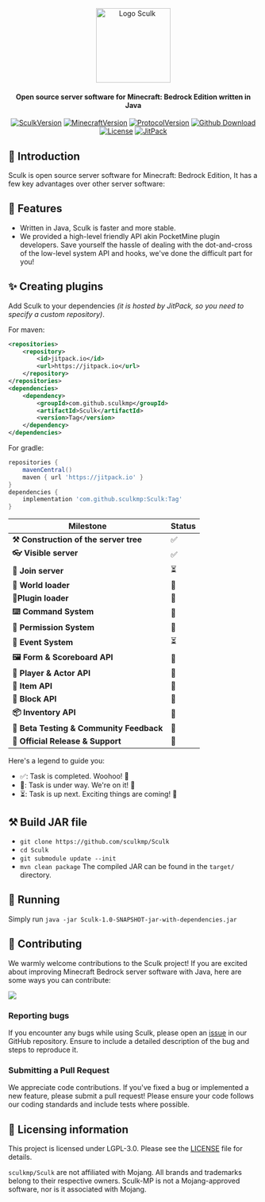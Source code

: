 <div align="center">
<img src="https://static.wikia.nocookie.net/minecraft_gamepedia/images/e/e2/Sculk_%28pre-release%29.png" width="150" height="150" alt="Logo Sculk">
<h4>Open source server software for Minecraft: Bedrock Edition written in Java</h4>

[![SculkVersion](https://img.shields.io/badge/version-soon-14191E.svg?cacheSeconds=2592000)]()
[![MinecraftVersion](https://img.shields.io/badge/minecraft-v1.21.21%20(Bedrock)-17272F)]()
[![ProtocolVersion](https://img.shields.io/badge/protocol-712-38D3DF)]()
[![Github Download](https://img.shields.io/github/downloads/sculkmp/Sculk/total?label=downloads%40total)]()
[![License](https://img.shields.io/badge/License-LGPL--3-yellow.svg)]()
[![JitPack](https://jitpack.io/v/sculkmp/Sculk.svg)]()

</div>

## 📖 Introduction
Sculk is open source server software for Minecraft: Bedrock Edition, It has a few key advantages over other server software:

## 🎯 Features
* Written in Java, Sculk is faster and more stable.
* We provided a high-level friendly API akin PocketMine plugin developers. Save yourself the hassle of dealing with the dot-and-cross of the low-level system API and hooks, we've done the difficult part for you!

## ✨ Creating plugins
Add Sculk to your dependencies *(it is hosted by JitPack, so you need to specify a custom repository)*.

For maven:
```xml
<repositories>
    <repository>
        <id>jitpack.io</id>
        <url>https://jitpack.io</url>
    </repository>
</repositories>
<dependencies>
    <dependency>
        <groupId>com.github.sculkmp</groupId>
        <artifactId>Sculk</artifactId>
        <version>Tag</version>
    </dependency>
</dependencies>
```
For gradle:
```groovy
repositories {
    mavenCentral()
    maven { url 'https://jitpack.io' }
}
dependencies {
    implementation 'com.github.sculkmp:Sculk:Tag'
}
```

| Milestone                                | Status |
|------------------------------------------|--------|
| **⚒️ Construction of the server tree**   | ✅     |
| **👓 Visible server**                    | ✅     |
| **🛜 Join server**                       | ⏳     |
| **🎍 World loader**                      | 🚧     |
| **🔌Plugin loader**                      | 🚧     |
| **⌨️ Command System**                    | 🚧     |
| **🔐 Permission System**                 | 🚧     |
| **🎈 Event System**                      | ⏳     |
| **🖼 Form & Scoreboard API**             | 🚧     |
| **👤 Player & Actor API**                | 🚧     |
| **🔩 Item API**                          | 🚧     |
| **🧱 Block API**                         | 🚧     |
| **📦 Inventory API**                     | 🚧     |
| **🔬 Beta Testing & Community Feedback** | 🚧     |
| **🚀 Official Release & Support**        | 🚧     |

Here's a legend to guide you:
- ✅: Task is completed. Woohoo! 🎉
- 🚧: Task is under way. We're on it! 💪
- ⏳: Task is up next. Exciting things are coming! 🌠

## ⚒️ Build JAR file
- `git clone https://github.com/sculkmp/Sculk`
- `cd Sculk`
- `git submodule update --init`
- `mvn clean package`
The compiled JAR can be found in the `target/` directory.

## 🚀 Running
Simply run `java -jar Sculk-1.0-SNAPSHOT-jar-with-dependencies.jar`

## 🙌 Contributing
We warmly welcome contributions to the Sculk project! If you are excited about improving Minecraft 
Bedrock server software with Java, here are some ways you can contribute:

<a href="https://github.com/sculkmp/Sculk/graphs/contributors">
  <img src="https://contrib.rocks/image?repo=sculkmp/Sculk" />
</a>

### Reporting bugs
If you encounter any bugs while using Sculk, please open an [issue](https://github.com/sculkmp/Sculk/issues) in
our GitHub repository. Ensure to include a detailed description of the bug and steps to reproduce it.

### Submitting a Pull Request
We appreciate code contributions. If you've fixed a bug or implemented a new feature, please submit a pull request!
Please ensure your code follows our coding standards and include tests where possible.

## 📌 Licensing information
This project is licensed under LGPL-3.0. Please see the [LICENSE](/LICENSE) file for details.

`sculkmp/Sculk` are not affiliated with Mojang. 
All brands and trademarks belong to their respective owners. Sculk-MP is not a Mojang-approved software, 
nor is it associated with Mojang.